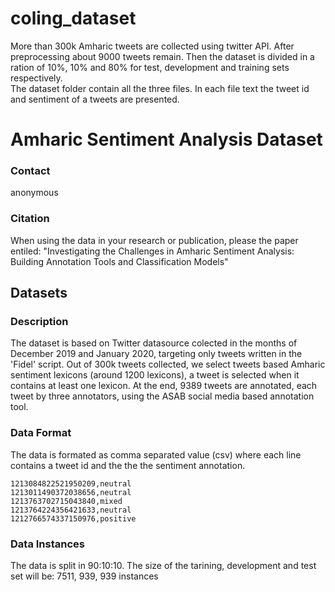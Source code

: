 # coling_dataset
More than 300k Amharic tweets are collected using twitter API.  After preprocessing about 9000 tweets remain. 
Then the dataset is divided in a ration of 10%, 10% and 80% for test, development and training sets respectively.  
The dataset folder contain all the three files. In each file
text the tweet id and sentiment of a tweets are presented. 

Amharic Sentiment Analysis Dataset
==================================================


### Contact

anonymous

### Citation

When using the data in your research or publication, please the paper entiled: "Investigating the Challenges in Amharic Sentiment Analysis: Building Annotation Tools and Classification Models"



Datasets
--------

### Description

The dataset is based on Twitter datasource colected in the months of December 2019 and January 2020, targeting only tweets written in the 'Fidel' script.
Out of 300k tweets collected, we select tweets based Amharic sentiment lexicons (around 1200 lexicons), a tweet is selected when it contains at least one lexicon. At the end, 9389 tweets are annotated, each tweet by three annotators, using the ASAB social media based annotation tool.

### Data Format
The data is formated as comma separated value (csv) where each line contains a tweet id and the the the sentiment annotation.

```
1213084822521950209,neutral
1213011490372038656,neutral
1213763702715043840,mixed
1213764224356421633,neutral
1212766574337150976,positive
```

### Data Instances

The data is split in 90:10:10. The size of the tarining, development and test set will be: 7511, 939, 939 instances



